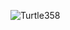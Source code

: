 <p><img align="center" src="https://github-readme-stats.vercel.app/api/top-langs?username=Turtle358&show_icons=true&locale=en&layout=compact" alt="Turtle358" /></p>
